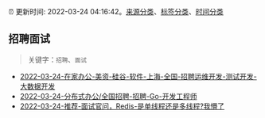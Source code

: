:alarm_clock: 更新时间: 2022-03-24 04:16:42。[来源分类](../README.md)、[标签分类](../TAGS.md)、[时间分类](../TIMELINE.md)

## 招聘面试


> 关键字：`招聘`、`面试`



- [2022-03-24-在家办公-美资-硅谷-软件-上海-全国-招聘运维开发-测试开发-大数据开发](https://www.v2ex.com/t/842552) 
- [2022-03-24-分布式办公/全国招聘-招聘-Go-开发工程师](https://www.v2ex.com/t/842536) 
- [2022-03-24-推荐-面试官问，Redis-是单线程还是多线程?我懵了](https://toutiao.io/k/kd3u5dk) 